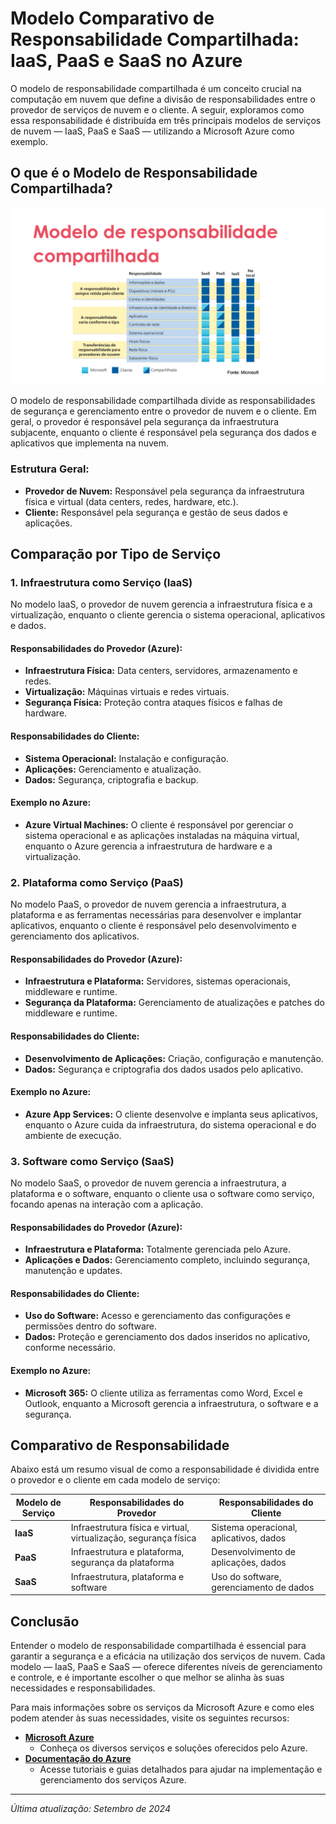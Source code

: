 # Modelo Comparativo de Responsabilidade Compartilhada: IaaS, PaaS e SaaS no Azure

O modelo de responsabilidade compartilhada é um conceito crucial na computação em nuvem que define a divisão de responsabilidades entre o provedor de serviços de nuvem e o cliente. A seguir, exploramos como essa responsabilidade é distribuída em três principais modelos de serviços de nuvem — IaaS, PaaS e SaaS — utilizando a Microsoft Azure como exemplo.

## O que é o Modelo de Responsabilidade Compartilhada?

![Modelo de Responsabilidade Compartilhada](imagens/modelo-responsabilidade-compartilhada.png)

O modelo de responsabilidade compartilhada divide as responsabilidades de segurança e gerenciamento entre o provedor de nuvem e o cliente. Em geral, o provedor é responsável pela segurança da infraestrutura subjacente, enquanto o cliente é responsável pela segurança dos dados e aplicativos que implementa na nuvem.

### Estrutura Geral:

- **Provedor de Nuvem:** Responsável pela segurança da infraestrutura física e virtual (data centers, redes, hardware, etc.).
- **Cliente:** Responsável pela segurança e gestão de seus dados e aplicações.

## Comparação por Tipo de Serviço

### 1. **Infraestrutura como Serviço (IaaS)**

No modelo IaaS, o provedor de nuvem gerencia a infraestrutura física e a virtualização, enquanto o cliente gerencia o sistema operacional, aplicativos e dados.

#### Responsabilidades do Provedor (Azure):
- **Infraestrutura Física:** Data centers, servidores, armazenamento e redes.
- **Virtualização:** Máquinas virtuais e redes virtuais.
- **Segurança Física:** Proteção contra ataques físicos e falhas de hardware.

#### Responsabilidades do Cliente:
- **Sistema Operacional:** Instalação e configuração.
- **Aplicações:** Gerenciamento e atualização.
- **Dados:** Segurança, criptografia e backup.

#### Exemplo no Azure:
- **Azure Virtual Machines:** O cliente é responsável por gerenciar o sistema operacional e as aplicações instaladas na máquina virtual, enquanto o Azure gerencia a infraestrutura de hardware e a virtualização.

### 2. **Plataforma como Serviço (PaaS)**

No modelo PaaS, o provedor de nuvem gerencia a infraestrutura, a plataforma e as ferramentas necessárias para desenvolver e implantar aplicativos, enquanto o cliente é responsável pelo desenvolvimento e gerenciamento dos aplicativos.

#### Responsabilidades do Provedor (Azure):
- **Infraestrutura e Plataforma:** Servidores, sistemas operacionais, middleware e runtime.
- **Segurança da Plataforma:** Gerenciamento de atualizações e patches do middleware e runtime.

#### Responsabilidades do Cliente:
- **Desenvolvimento de Aplicações:** Criação, configuração e manutenção.
- **Dados:** Segurança e criptografia dos dados usados pelo aplicativo.

#### Exemplo no Azure:
- **Azure App Services:** O cliente desenvolve e implanta seus aplicativos, enquanto o Azure cuida da infraestrutura, do sistema operacional e do ambiente de execução.

### 3. **Software como Serviço (SaaS)**

No modelo SaaS, o provedor de nuvem gerencia a infraestrutura, a plataforma e o software, enquanto o cliente usa o software como serviço, focando apenas na interação com a aplicação.

#### Responsabilidades do Provedor (Azure):
- **Infraestrutura e Plataforma:** Totalmente gerenciada pelo Azure.
- **Aplicações e Dados:** Gerenciamento completo, incluindo segurança, manutenção e updates.

#### Responsabilidades do Cliente:
- **Uso do Software:** Acesso e gerenciamento das configurações e permissões dentro do software.
- **Dados:** Proteção e gerenciamento dos dados inseridos no aplicativo, conforme necessário.

#### Exemplo no Azure:
- **Microsoft 365:** O cliente utiliza as ferramentas como Word, Excel e Outlook, enquanto a Microsoft gerencia a infraestrutura, o software e a segurança.

## Comparativo de Responsabilidade

Abaixo está um resumo visual de como a responsabilidade é dividida entre o provedor e o cliente em cada modelo de serviço:

| **Modelo de Serviço** | **Responsabilidades do Provedor**                               | **Responsabilidades do Cliente**                           |
|------------------------|-----------------------------------------------------------------|-----------------------------------------------------------|
| **IaaS**               | Infraestrutura física e virtual, virtualização, segurança física | Sistema operacional, aplicativos, dados                  |
| **PaaS**               | Infraestrutura e plataforma, segurança da plataforma            | Desenvolvimento de aplicações, dados                      |
| **SaaS**               | Infraestrutura, plataforma e software                           | Uso do software, gerenciamento de dados                   |

## Conclusão

Entender o modelo de responsabilidade compartilhada é essencial para garantir a segurança e a eficácia na utilização dos serviços de nuvem. Cada modelo — IaaS, PaaS e SaaS — oferece diferentes níveis de gerenciamento e controle, e é importante escolher o que melhor se alinha às suas necessidades e responsabilidades.

Para mais informações sobre os serviços da Microsoft Azure e como eles podem atender às suas necessidades, visite os seguintes recursos:

- **[Microsoft Azure](https://azure.microsoft.com)**
  - Conheça os diversos serviços e soluções oferecidos pelo Azure.
- **[Documentação do Azure](https://docs.microsoft.com/azure)**
  - Acesse tutoriais e guias detalhados para ajudar na implementação e gerenciamento dos serviços Azure.

---

*Última atualização: Setembro de 2024*

